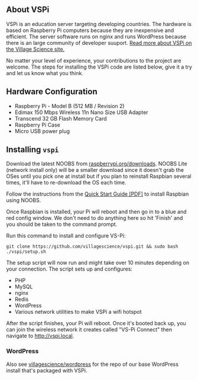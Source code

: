 ## About VSPi ##

VSPi is an education server targeting developing countries. The hardware is based on Raspberry Pi computers because they are inexpensive and efficient. The server software runs on nginx and runs WordPress because there is an large community of developer suuport. [Read more about VSPi on the Village Science site.](http://villagescience.org/vs-pi/) 

No matter your level of experience, your contributions to the project are welcome. The steps for installing the VSPi code are listed below, give it a try and let us know what you think.

## Hardware Configuration ##
* Raspberry Pi - Model B (512 MB / Revision 2)
* Edimax 150 Mbps Wireless 11n Nano Size USB Adapter
* Transcend 32 GB Flash Memory Card
* Raspberry Pi Case
* Micro USB power plug


## Installing `vspi` ##

Download the latest NOOBS from [raspberrypi.org/downloads](http://www.raspberrypi.org/downloads). NOOBS Lite (network install only) will be a smaller download since it doesn't grab the OSes until you pick one at install but if you plan to reinstall Raspbian several times, it'll have to re-download the OS each time.

Follow the instructions from the [Quick Start Guide [PDF]](http://www.raspberrypi.org/wp-content/uploads/2012/04/quick-start-guide-v2_1.pdf) to install Raspbian using NOOBS.

Once Raspbian is installed, your Pi will reboot and then go in to a blue and red config window. We don't need to do anything here so hit 'Finish' and you should be taken to the command prompt.

Run this command to install and configure VS-Pi:

    git clone https://github.com/villagescience/vspi.git && sudo bash ./vspi/setup.sh

The setup script will now run and might take over 10 minutes depending on your connection. The script sets up and configures:

* PHP
* MySQL
* nginx
* Redis
* WordPress
* Various network utilities to make VSPi a wifi hotspot

After the script finishes, your Pi will reboot. Once it's booted back up, you can join the wireless network it creates called "VS-Pi Connect" then navigate to http://vspi.local.


### WordPress ###

Also see [villagescience/wordpress](https://github.com/villagescience/wordpress) for the repo of our base WordPress install that's packaged with VSPi.
